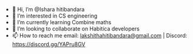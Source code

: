 - 👋 Hi, I’m @Ishara hitibandara
- 👀 I’m interested in CS engineering
- 🌱 I’m currently learning Combine maths
- 💞️ I’m looking to collaborate on Habitica developers
- 📫 How to reach me email: <lakshithahitibandara@gmail.com> | Discord: https://discord.gg/YAPru8GV

<!---
PossibleFreak/PossibleFreak is a ✨ special ✨ repository because its `README.md` (this file) appears on your GitHub profile.
You can click the Preview link to take a look at your changes.
--->
